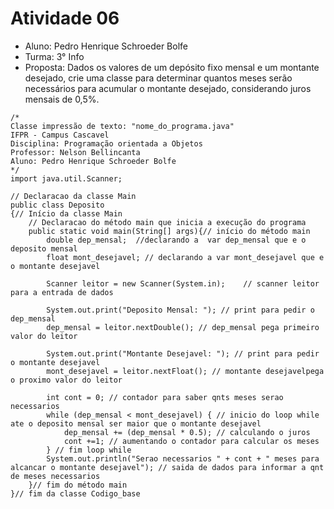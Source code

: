 # Atividade 06

* Aluno: Pedro Henrique Schroeder Bolfe
* Turma: 3° Info 
* Proposta: Dados os valores de um depósito fixo mensal e um montante desejado, crie uma classe para determinar quantos meses serão necessários para acumular o montante desejado, considerando juros mensais de 0,5%.

```
/*
Classe impressão de texto: "nome_do_programa.java"
IFPR - Campus Cascavel
Disciplina: Programação orientada a Objetos
Professor: Nelson Bellincanta
Aluno: Pedro Henrique Schroeder Bolfe
*/
import java.util.Scanner;

// Declaracao da classe Main
public class Deposito
{// Início da classe Main
    // Declaracao do método main que inicia a execução do programa
	public static void main(String[] args){// início do método main
	    double dep_mensal;  //declarando a  var dep_mensal que e o deposito mensal
	    float mont_desejavel; // declarando a var mont_desejavel que e o montante desejavel
	
        Scanner leitor = new Scanner(System.in);    // scanner leitor para a entrada de dados

        System.out.print("Deposito Mensal: "); // print para pedir o dep_mensal
        dep_mensal = leitor.nextDouble(); // dep_mensal pega primeiro valor do leitor

        System.out.print("Montante Desejavel: "); // print para pedir o montante desejavel
        mont_desejavel = leitor.nextFloat(); // montante desejavelpega o proximo valor do leitor

        int cont = 0; // contador para saber qnts meses serao necessarios
        while (dep_mensal < mont_desejavel) { // inicio do loop while ate o deposito mensal ser maior que o montante desejavel
            dep_mensal += (dep_mensal * 0.5); // calculando o juros
            cont +=1; // aumentando o contador para calcular os meses
        } // fim loop while
        System.out.println("Serao necessarios " + cont + " meses para alcancar o montante desejavel"); // saida de dados para informar a qnt de meses necessarios
	}// fim do método main
}// fim da classe Codigo_base

